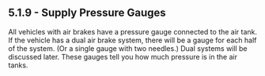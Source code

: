 ## 5.1.9 - Supply Pressure Gauges
All vehicles with air brakes have a pressure gauge connected to the air tank. If the vehicle has a dual air brake system, there will be a gauge for each half of the system. (Or a single gauge with two needles.) Dual systems will be discussed later. These gauges tell you how much pressure is in the air tanks.